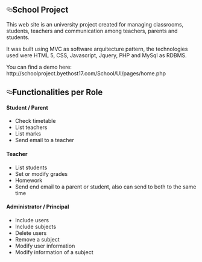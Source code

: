 <h2><a id="user-content-class-features" class="anchor" href="#class-features" aria-hidden="true"><svg aria-hidden="true" class="octicon octicon-link" height="16" version="1.1" viewBox="0 0 16 16" width="16"><path d="M4 9h1v1H4c-1.5 0-3-1.69-3-3.5S2.55 3 4 3h4c1.45 0 3 1.69 3 3.5 0 1.41-.91 2.72-2 3.25V8.59c.58-.45 1-1.27 1-2.09C10 5.22 8.98 4 8 4H4c-.98 0-2 1.22-2 2.5S3 9 4 9zm9-3h-1v1h1c1 0 2 1.22 2 2.5S13.98 12 13 12H9c-.98 0-2-1.22-2-2.5 0-.83.42-1.64 1-2.09V6.25c-1.09.53-2 1.84-2 3.25C6 11.31 7.55 13 9 13h4c1.45 0 3-1.69 3-3.5S14.5 6 13 6z"></path></svg></a>School Project</h2>

<p>This web site is an university project created for managing classrooms, students, teachers and communication among teachers, parents and students.</p>
<p>It was built using MVC as software arquitecture pattern, the technologies used were HTML 5, CSS, Javascript, Jquery, PHP and MySql as RDBMS.</p>

<p>You can find a demo here: <a>http://schoolproject.byethost17.com/School/UI/pages/home.php</a></p>


<h2><a id="user-content-class-features" class="anchor" href="#class-features" aria-hidden="true"><svg aria-hidden="true" class="octicon octicon-link" height="16" version="1.1" viewBox="0 0 16 16" width="16"><path d="M4 9h1v1H4c-1.5 0-3-1.69-3-3.5S2.55 3 4 3h4c1.45 0 3 1.69 3 3.5 0 1.41-.91 2.72-2 3.25V8.59c.58-.45 1-1.27 1-2.09C10 5.22 8.98 4 8 4H4c-.98 0-2 1.22-2 2.5S3 9 4 9zm9-3h-1v1h1c1 0 2 1.22 2 2.5S13.98 12 13 12H9c-.98 0-2-1.22-2-2.5 0-.83.42-1.64 1-2.09V6.25c-1.09.53-2 1.84-2 3.25C6 11.31 7.55 13 9 13h4c1.45 0 3-1.69 3-3.5S14.5 6 13 6z"></path></svg></a>Functionalities per Role</h2>

  <h4>Student / Parent</h4>
    <ul>
      <li>Check timetable</li>
      <li>List teachers</li>
      <li>List marks</li>
      <li>Send email to a teacher</li>
    </ul>
    <h4>Teacher</h4>
    <ul>
      <li>List students</li>
      <li>Set or modify grades</li>
      <li>Homework</li>
      <li>Send end email to a parent or student, also can send to both to the same time</li>
    </ul>
    <h4>Administrator / Principal</h4>
    <ul>
      <li>Include users</li>
      <li>Include subjects</li>
      <li>Delete users</li>
      <li>Remove a subject</li>
      <li>Modify user information</li>
      <li>Modify information of a subject</li>
    </ul>
